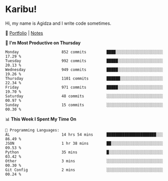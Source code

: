 # Karibu!
Hi, my name is Agidza and I write code sometimes.

🫧 [Portfolio](https://lynnagidza.github.io/) | [Notes](https://medium.com/me/stories/public)

<!--START_SECTION:waka-->
📅 **I'm Most Productive on Thursday** 

```text
Monday                   852 commits         ████░░░░░░░░░░░░░░░░░░░░░   17.29 % 
Tuesday                  992 commits         █████░░░░░░░░░░░░░░░░░░░░   20.13 % 
Wednesday                949 commits         █████░░░░░░░░░░░░░░░░░░░░   19.26 % 
Thursday                 1101 commits        ██████░░░░░░░░░░░░░░░░░░░   22.34 % 
Friday                   971 commits         █████░░░░░░░░░░░░░░░░░░░░   19.70 % 
Saturday                 48 commits          ░░░░░░░░░░░░░░░░░░░░░░░░░   00.97 % 
Sunday                   15 commits          ░░░░░░░░░░░░░░░░░░░░░░░░░   00.30 % 
```


📊 **This Week I Spent My Time On** 

```text
💬 Programming Languages: 
AL                       14 hrs 54 mins      ██████████████████████░░░   86.49 % 
JSON                     1 hr 38 mins        ██░░░░░░░░░░░░░░░░░░░░░░░   09.53 % 
Python                   35 mins             █░░░░░░░░░░░░░░░░░░░░░░░░   03.42 % 
Other                    3 mins              ░░░░░░░░░░░░░░░░░░░░░░░░░   00.30 % 
Git Config               2 mins              ░░░░░░░░░░░░░░░░░░░░░░░░░   00.24 % 
```


<!--END_SECTION:waka-->
<!--#### 💟 **Digital Swag**
[![@agidza's Holopin board](https://holopin.me/agidza)](https://holopin.io/@agidza)
